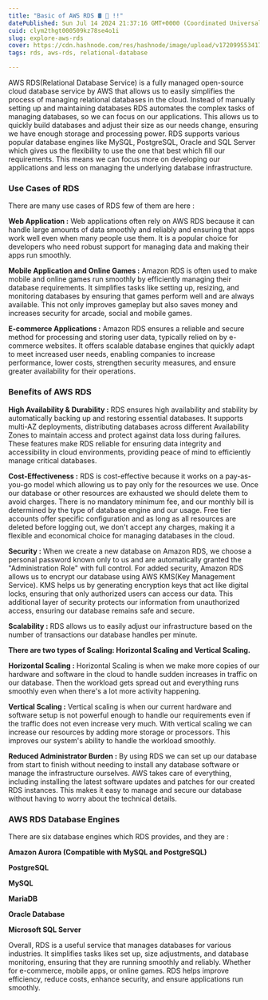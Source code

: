 ```yaml
---
title: "Basic of AWS RDS 🛢️ 🚀 !!"
datePublished: Sun Jul 14 2024 21:37:16 GMT+0000 (Coordinated Universal Time)
cuid: clym2thgt000509kz78se4o1i
slug: explore-aws-rds
cover: https://cdn.hashnode.com/res/hashnode/image/upload/v1720995534177/8c6ce5ef-6651-4f8a-a307-2cdce46b7266.jpeg
tags: rds, aws-rds, relational-database

---
```


AWS RDS(Relational Database Service) is a fully managed open-source cloud database service by AWS that allows us to easily simplifies the process of managing relational databases in the cloud. Instead of manually setting up and maintaining databases RDS automates the complex tasks of managing databases, so we can focus on our applications. This allows us to quickly build databases and adjust their size as our needs change, ensuring we have enough storage and processing power. RDS supports various popular database engines like MySQL, PostgreSQL, Oracle and SQL Server which gives us the flexibility to use the one that best which fill our requirements. This means we can focus more on developing our applications and less on managing the underlying database infrastructure.

### Use Cases of RDS

There are many use cases of RDS few of them are here :

**Web Application :** Web applications often rely on AWS RDS because it can handle large amounts of data smoothly and reliably and ensuring that apps work well even when many people use them. It is a popular choice for developers who need robust support for managing data and making their apps run smoothly.

**Mobile Application and Online Games :** Amazon RDS is often used to make mobile and online games run smoothly by efficiently managing their database requirements. It simplifies tasks like setting up, resizing, and monitoring databases by ensuring that games perform well and are always available. This not only improves gameplay but also saves money and increases security for arcade, social and mobile games.

**E-commerce Applications :** Amazon RDS ensures a reliable and secure method for processing and storing user data, typically relied on by e-commerce websites. It offers scalable database engines that quickly adapt to meet increased user needs, enabling companies to increase performance, lower costs, strengthen security measures, and ensure greater availability for their operations.

### Benefits of AWS RDS

**High Availability & Durability :** RDS ensures high availability and stability by automatically backing up and restoring essential databases. It supports multi-AZ deployments, distributing databases across different Availability Zones to maintain access and protect against data loss during failures. These features make RDS reliable for ensuring data integrity and accessibility in cloud environments, providing peace of mind to efficiently manage critical databases.

**Cost-Effectiveness :** RDS is cost-effective because it works on a pay-as-you-go model which allowing us to pay only for the resources we use. Once our database or other resources are exhausted we should delete them to avoid charges. There is no mandatory minimum fee, and our monthly bill is determined by the type of database engine and our usage. Free tier accounts offer specific configuration and as long as all resources are deleted before logging out, we don't accept any charges, making it a flexible and economical choice for managing databases in the cloud.

**Security :** When we create a new database on Amazon RDS, we choose a personal password known only to us and are automatically granted the "Administration Role" with full control. For added security, Amazon RDS allows us to encrypt our database using AWS KMS(Key Management Service). KMS helps us by generating encryption keys that act like digital locks, ensuring that only authorized users can access our data. This additional layer of security protects our information from unauthorized access, ensuring our database remains safe and secure.

**Scalability :** RDS allows us to easily adjust our infrastructure based on the number of transactions our database handles per minute.

**There are two types of Scaling: Horizontal Scaling and Vertical Scaling.**

**Horizontal Scaling :** Horizontal Scaling is when we make more copies of our hardware and software in the cloud to handle sudden increases in traffic on our database. Then the workload gets spread out and everything runs smoothly even when there's a lot more activity happening.

**Vertical Scaling :** Vertical scaling is when our current hardware and software setup is not powerful enough to handle our requirements even if the traffic does not even increase very much. With vertical scaling we can increase our resources by adding more storage or processors. This improves our system's ability to handle the workload smoothly.

**Reduced Administrator Burden :** By using RDS we can set up our database from start to finish without needing to install any database software or manage the infrastructure ourselves. AWS takes care of everything, including installing the latest software updates and patches for our created RDS instances. This makes it easy to manage and secure our database without having to worry about the technical details.

### AWS RDS Database Engines

There are six database engines which RDS provides, and they are :

**Amazon Aurora (Compatible with MySQL and PostgreSQL)**

**PostgreSQL**

**MySQL**

**MariaDB**

**Oracle Database**

**Microsoft SQL Server**

Overall, RDS is a useful service that manages databases for various industries. It simplifies tasks likes set up, size adjustments, and database monitoring, ensuring that they are running smoothly and reliably. Whether for e-commerce, mobile apps, or online games. RDS helps improve efficiency, reduce costs, enhance security, and ensure applications run smoothly.